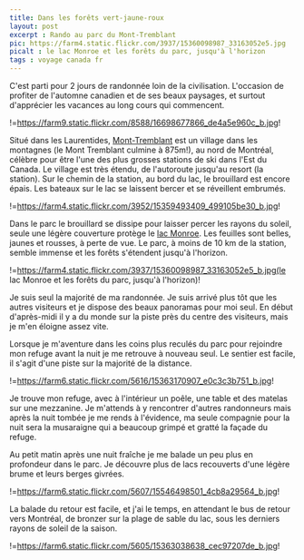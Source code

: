 ```yaml
---
title: Dans les forêts vert-jaune-roux
layout: post
excerpt : Rando au parc du Mont-Tremblant
pic: https://farm4.static.flickr.com/3937/15360098987_33163052e5.jpg
picalt : le lac Monroe et les forêts du parc, jusqu'à l'horizon
tags : voyage canada fr
---
```

C'est parti pour 2 jours de randonnée loin de la civilisation. L'occasion de profiter de l'automne canadien et de ses beaux paysages, et surtout d'apprécier les vacances au long cours qui commencent.

!=https://farm9.static.flickr.com/8588/16698677866_de4a5e960c_b.jpg!

Situé dans les Laurentides, [Mont-Tremblant][2] est un village dans les montagnes (le Mont Tremblant culmine à 875m!), au nord de Montréal, célèbre pour être l'une des plus grosses stations de ski dans l'Est du Canada. Le village est très étendu, de l'autoroute jusqu'au resort (la station). Sur le chemin de la station, au bord du lac, le brouillard est encore épais. Les bateaux sur le lac se laissent bercer et se réveillent embrumés.

!=https://farm4.static.flickr.com/3952/15359493409_499105be30_b.jpg!

Dans le parc le brouillard se dissipe pour laisser percer les rayons du soleil, seule une légère couverture protège le [lac Monroe][1]. Les feuilles sont belles, jaunes et rousses, à perte de vue. Le parc, à moins de 10 km de la station, semble immense et les forêts s'étendent jusqu'à l'horizon.

!=https://farm4.static.flickr.com/3937/15360098987_33163052e5_b.jpg(le lac Monroe et les forêts du parc, jusqu'à l'horizon)!

Je suis seul la majorité de ma randonnée. Je suis arrivé plus tôt que les autres visiteurs et je dispose des beaux panoramas pour moi seul. En début d'après-midi il y a du monde sur la piste près du centre des visiteurs, mais je m'en éloigne assez vite.

Lorsque je m'aventure dans les coins plus reculés du parc pour rejoindre mon refuge avant la nuit je me retrouve à nouveau seul. Le sentier est facile, il s'agit d'une piste sur la majorité de la distance.

!=https://farm6.static.flickr.com/5616/15363170907_e0c3c3b751_b.jpg!

Je trouve mon refuge, avec à l'intérieur un poêle, une table et des matelas sur une mezzanine. Je m'attends à y rencontrer d'autres randonneurs mais après la nuit tombée je me rends à l'évidence, ma seule compagnie pour la nuit sera la musaraigne qui a beaucoup grimpé et gratté la façade du refuge.

Au petit matin après une nuit fraîche je me balade un peu plus en profondeur dans le parc. Je découvre plus de lacs recouverts d'une légère brume et leurs berges givrées.

!=https://farm6.static.flickr.com/5607/15546498501_4cb8a29564_b.jpg!

La balade du retour est facile, et j'ai le temps, en attendant le bus de retour vers Montréal, de bronzer sur la plage de sable du lac, sous les derniers rayons de soleil de la saison.

!=https://farm6.static.flickr.com/5605/15363038638_cec97207de_b.jpg!


[1]: https://www.flickr.com/search/?q=lac%20monroe
[2]: https://fr.wikipedia.org/wiki/Mont-Tremblant
